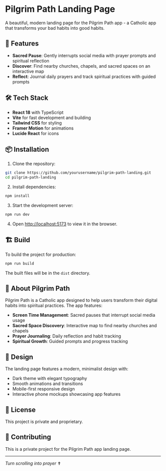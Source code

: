 # Pilgrim Path Landing Page

A beautiful, modern landing page for the Pilgrim Path app - a Catholic app that transforms your bad habits into good habits.

## 🚀 Features

- **Sacred Pause**: Gently interrupts social media with prayer prompts and spiritual reflection
- **Discover**: Find nearby churches, chapels, and sacred spaces on an interactive map
- **Reflect**: Journal daily prayers and track spiritual practices with guided prompts

## 🛠️ Tech Stack

- **React 18** with TypeScript
- **Vite** for fast development and building
- **Tailwind CSS** for styling
- **Framer Motion** for animations
- **Lucide React** for icons

## 📦 Installation

1. Clone the repository:
```bash
git clone https://github.com/yourusername/pilgrim-path-landing.git
cd pilgrim-path-landing
```

2. Install dependencies:
```bash
npm install
```

3. Start the development server:
```bash
npm run dev
```

4. Open [http://localhost:5173](http://localhost:5173) to view it in the browser.

## 🏗️ Build

To build the project for production:

```bash
npm run build
```

The built files will be in the `dist` directory.

## 📱 About Pilgrim Path

Pilgrim Path is a Catholic app designed to help users transform their digital habits into spiritual practices. The app features:

- **Screen Time Management**: Sacred pauses that interrupt social media usage
- **Sacred Space Discovery**: Interactive map to find nearby churches and chapels
- **Prayer Journaling**: Daily reflection and habit tracking
- **Spiritual Growth**: Guided prompts and progress tracking

## 🎨 Design

The landing page features a modern, minimalist design with:
- Dark theme with elegant typography
- Smooth animations and transitions
- Mobile-first responsive design
- Interactive phone mockups showcasing app features

## 📄 License

This project is private and proprietary.

## 🤝 Contributing

This is a private project for the Pilgrim Path app landing page.

---

*Turn scrolling into prayer* ✝️

